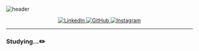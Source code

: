 ![header](https://capsule-render.vercel.app/api?type=cylinder&color=FFDA03&height=150&section=header&text=🕺%20hoo's%20깃헙%20🕺)

<p align="center">
  <a href="https://linkedin.com/in/영후-권-2b29702b1">
    <img src="https://img.shields.io/badge/LinkedIn-0077B5?style=for-the-badge&logo=linkedin&logoColor=white" alt="LinkedIn">
  </a>
  <a href="https://github.com/KwonYeonghoo">
    <img src="https://img.shields.io/badge/GitHub-181717?style=for-the-badge&logo=github&logoColor=white" alt="GitHub">
  </a>
  <a href="https://instagram.com/k_0_hooo">
    <img src="https://img.shields.io/badge/Instagram-E4405F?style=for-the-badge&logo=instagram&logoColor=white" alt="Instagram">
  </a>
</p>

---

### Studying...✏️

